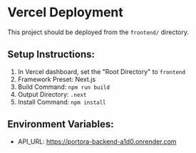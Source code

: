 # Vercel Deployment

This project should be deployed from the `frontend/` directory.

## Setup Instructions:
1. In Vercel dashboard, set the "Root Directory" to `frontend`
2. Framework Preset: Next.js
3. Build Command: `npm run build`
4. Output Directory: `.next`
5. Install Command: `npm install`

## Environment Variables:
- API_URL: https://portora-backend-a1d0.onrender.com
